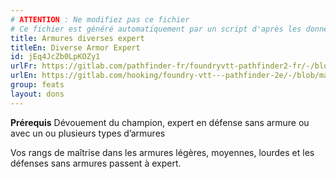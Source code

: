 ```yaml
---
# ATTENTION : Ne modifiez pas ce fichier
# Ce fichier est généré automatiquement par un script d'après les données du module Foundry VTT officiel et de sa traduction
title: Armures diverses expert
titleEn: Diverse Armor Expert
id: jEq4JcZb0LpKOZy1
urlFr: https://gitlab.com/pathfinder-fr/foundryvtt-pathfinder2-fr/-/blob/master/data/feats/jEq4JcZb0LpKOZy1.htm
urlEn: https://gitlab.com/hooking/foundry-vtt---pathfinder-2e/-/blob/master/packs/data/feats.db/diverse-armor-expert.json
group: feats
layout: dons
---
```

**Prérequis** Dévouement du champion, expert en défense sans armure ou avec un ou plusieurs types d’armures

Vos rangs de maîtrise dans les armures légères, moyennes, lourdes et les défenses sans armures passent à expert.


